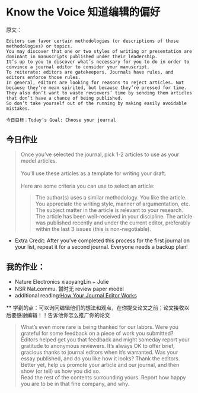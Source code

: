 # Know the Voice 知道编辑的偏好

原文：

    Editors can favor certain methodologies (or descriptions of those methodologies) or topics. 
    You may discover that one or two styles of writing or presentation are dominant in manuscripts published under their leadership. 
    It’s up to you to discover what’s necessary for you to do in order to convince a journal editor to consider your manuscript.
    To reiterate: editors are gatekeepers. Journals have rules, and editors enforce those rules. 
    In general, editors are looking for reasons to reject articles. Not because they’re mean spirited, but because they’re pressed for time.
    They also don’t want to waste reviewers’ time by sending them articles that don’t have a chance of being published. 
    So don’t take yourself out of the running by making easily avoidable mistakes.
    
`今日目标：Today’s Goal: Choose your journal`

## 今日作业
> Once you’ve selected the journal, pick 1-2 articles to use as your model articles. <br>  
You’ll use these articles as a template for writing your draft. <br>  
Here are some criteria you can use to select an article:<br>  
>>The author(s) uses a similar methodology.
>>You like the article. You appreciate the writing style, manner of argumentation, etc.
>>The subject matter in the article is relevant to your research.
>>The article has been well-received in your discipline.
>>The article was published recently and under the current editor, preferably within the last 3 issues (this is non-negotiable).
* Extra Credit: After you’ve completed this process for the first journal on your list, repeat it for a second journal. Everyone needs a backup plan!
  


## 我的作业：
* Nature Electronics xiaoyangLin + Julie
* NSR Nat.commu. 暂时无 review paper model
* additional reading:[How Your Journal Editor Works](https://www.chronicle.com/article/How-Your-Journal-Editor-Works/236911)

** 学到的点：可以询问编辑他们的想法和观点，在你提交论文之前；论文接收以后要感谢编辑！！告诉他你怎么推广你的论文
> What’s even more rare is being thanked for our labors. Were you grateful for some feedback on a piece of work you submitted?<br>
Editors helped get you that feedback and might someday report your gratitude to anonymous reviewers. It’s always OK to offer brief,<br>
gracious thanks to journal editors when it’s warranted. Was your essay published, and do you like how it looks? Thank the editors. <br>
Better yet, help us promote your article and our journal, and then show (or tell) us how you did so. <br>
Read the rest of the contents surrounding yours. Report how happy you are to be in that fine company, and why.
  
